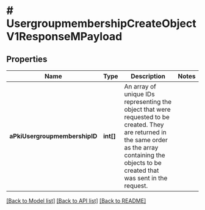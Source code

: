 # # UsergroupmembershipCreateObjectV1ResponseMPayload

## Properties

Name | Type | Description | Notes
------------ | ------------- | ------------- | -------------
**aPkiUsergroupmembershipID** | **int[]** | An array of unique IDs representing the object that were requested to be created.  They are returned in the same order as the array containing the objects to be created that was sent in the request. |

[[Back to Model list]](../../README.md#models) [[Back to API list]](../../README.md#endpoints) [[Back to README]](../../README.md)

